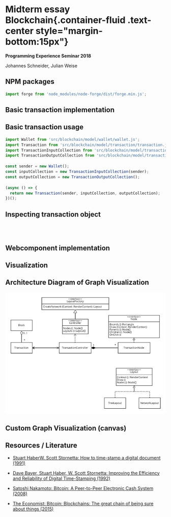 <link rel="stylesheet" href="node_modules/bootstrap-css-only/css/bootstrap.min.css"></link><link rel="stylesheet" href="doc/PX2018/project_1/midterm-presentation/style.css"></link><style> #content { width: 100%; } </style>  

# Midterm essay Blockchain{.container-fluid .text-center style="margin-bottom:15px"}

**Programming Experience Seminar 2018**  
  
Johannes Schneider, Julian Weise


## NPM packages

```javascript {id="importExample"}
import forge from 'node_modules/node-forge/dist/forge.min.js';
```


## Basic transaction implementation
<script>
(async () => { 
  const code = document.createElement('pre'); 
  code.textContent = await fetch(SystemJS.normalizeSync("src/blockchain/model/transaction/transaction.js")).then(r => r.text()); 
  return <div class="highlight">{code}</div>; 
})();
</script>


## Basic transaction usage
<!-- the "{}" syntax allows to add attributes, foo="bar" and .myclass -->

```javascript {id="transactionExample"}
import Wallet from 'src/blockchain/model/wallet/wallet.js';
import Transaction from 'src/blockchain/model/transaction/transaction.js';
import TransactionInputCollection from 'src/blockchain/model/transaction/transactionInputCollection.js';
import TransactionOutputCollection from 'src/blockchain/model/transaction/transactionOutputCollection.js';

const sender = new Wallet();
const inputCollection = new TransactionInputCollection(sender);
const outputCollection = new TransactionOutputCollection();

(async () => {
  return new Transaction(sender, inputCollection, outputCollection);
})();
```


## Inspecting transaction object
<script>
import boundEval from "src/client/bound-eval.js"; 
(async () => { 
  var src = lively.query(this,"#transactionExample").textContent; // reference to previous <code> element 
  var result = await boundEval(src); 
  if (result.value && result.value.then) {
    result = await result.value;
    var inspector = await (<lively-inspector></lively-inspector>);
    inspector.inspect(result);
    return <div style="border: 2px solid lightgray">{inspector}</div>;
  }
})();
</script>

<br/><br/>
## Webcomponent implementation
<script>
(async () => { 
  const code = document.createElement('pre'); 
  code.textContent = await fetch(SystemJS.normalizeSync("templates/blockchain-transaction.js")).then(r => r.text()); 
  return <div class="highlight">{code}</div>; 
})();
</script>


## Visualization
<script>
import Wallet from 'src/blockchain/model/wallet/wallet.js'; 
import Transaction from 'src/blockchain/model/transaction/transaction.js'; 
import TransactionInputCollection from 'src/blockchain/model/transaction/transactionInputCollection.js'; 
import TransactionOutputCollection from 'src/blockchain/model/transaction/transactionOutputCollection.js'; 
(() => { 
  const sender = new Wallet(); 
  const inputCollection = new TransactionInputCollection(sender); 
  const outputCollection = new TransactionOutputCollection(); 
  const transactionView = document.createElement("blockchain-transaction"); 
  transactionView.transaction = new Transaction(sender, inputCollection, outputCollection); 
  return transactionView; 
})();
</script>

## Architecture Diagram of Graph Visualization

<img src="media/VisualizationArchticture.png" alt="">

## Custom Graph Visualization (canvas)
<script>
import Wallet from 'src/blockchain/model/wallet/wallet.js'; 
import Transaction from 'src/blockchain/model/transaction/transaction.js'; 
import TransactionInputCollection from 'src/blockchain/model/transaction/transactionInputCollection.js'; 
import TransactionOutputCollection from 'src/blockchain/model/transaction/transactionOutputCollection.js';
const sender = new Wallet(); 
const inputCollection = new TransactionInputCollection(sender); 
const outputCollection = new TransactionOutputCollection();
const transaction = new Transaction(sender, inputCollection, outputCollection);
const transaction2 = new Transaction(sender, inputCollection, outputCollection);
const transactionNetwork = document.createElement("blockchain-canvas");
transactionNetwork.initialize();
transactionNetwork.controller.addTransaction(transaction);
transactionNetwork.controller.addTransaction(transaction2);
// const transactionNetwork = document.createElement("blockchain-canvas").then(() => {
//   transactionNetwork.controller.addTransaction(transaction);
// });

(() => {
  return transactionNetwork;
})();
</script>

## Resources / Literature

- [Stuart HaberW. Scott Stornetta: How to time-stamp a digital document (1991)](http://www.foo.be/andria/docs/haber91how.ps "How to time-stamp a digital document (1991)")

- [Dave Bayer, Stuart Haber, W. Scott Stornetta: Improving the Efficiency and Reliability of Digital Time-Stamping (1992)](http://citeseerx.ist.psu.edu/viewdoc/download?doi=10.1.1.71.4891&rep=rep1&type=pdf "Improving the Efficiency and Reliability of Digital Time-Stamping (1992)")

- [Satoshi Nakamoto: Bitcoin: A Peer-to-Peer Electronic Cash System (2008)](https://bitcoin.org/bitcoin.pdf "Bitcoin: A Peer-to-Peer Electronic Cash System (2008)")

- [The Economist: Bitcoin: Blockchains: The great chain of being sure about things (2015)](https://www.economist.com/news/briefing/21677228-technology-behind-bitcoin-lets-people-who-do-not-know-or-trust-each-other-build-dependable "Blockchains: The great chain of being sure about things (2015)")

